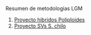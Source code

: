 Resumen de metodologias LGM

1. [Proyecto hibridos Poliploides](./Metodología%20de%20análisis%20bioinformático.md)  
2. [Proyecto SVs S. chilo](./fondecyt/Svs_ZP966_vs_CL1206.md)
